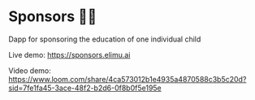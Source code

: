 # Sponsors 🫶🏽

Dapp for sponsoring the education of one individual child

Live demo: https://sponsors.elimu.ai

Video demo: https://www.loom.com/share/4ca573012b1e4935a4870588c3b5c20d?sid=7fe1fa45-3ace-48f2-b2d6-0f8b0f5e195e
